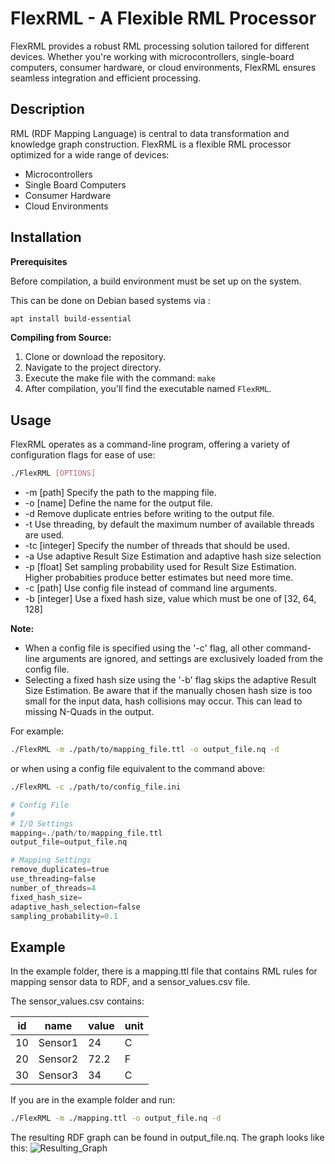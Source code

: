 # FlexRML - A Flexible RML Processor

FlexRML provides a robust RML processing solution tailored for different devices. Whether you're working with microcontrollers, single-board computers, consumer hardware, or cloud environments, FlexRML ensures seamless integration and efficient processing.

## Description

RML (RDF Mapping Language) is central to data transformation and knowledge graph construction. FlexRML is a flexible RML processor optimized for a wide range of devices:

- Microcontrollers
- Single Board Computers
- Consumer Hardware
- Cloud Environments

## Installation

**Prerequisites**

Before compilation, a build environment must be set up on the system.

This can be done on Debian based systems via :

```bash
apt install build-essential
```

**Compiling from Source:**

1. Clone or download the repository.
2. Navigate to the project directory.
3. Execute the make file with the command: `make`
4. After compilation, you'll find the executable named `FlexRML`.

## Usage

FlexRML operates as a command-line program, offering a variety of configuration flags for ease of use:

```bash
./FlexRML [OPTIONS]
```

- -m [path] Specify the path to the mapping file.
- -o [name] Define the name for the output file.
- -d Remove duplicate entries before writing to the output file.
- -t Use threading, by default the maximum number of available threads are used.
- -tc [integer] Specify the number of threads that should be used.
- -a Use adaptive Result Size Estimation and adaptive hash size selection
- -p [float] Set sampling probability used for Result Size Estimation. Higher probabities produce better estimates but need more time.
- -c [path] Use config file instead of command line arguments.
- -b [integer] Use a fixed hash size, value which must be one of [32, 64, 128]

**Note:**

- When a config file is specified using the '-c' flag, all other command-line arguments are ignored, and settings are exclusively loaded from the config file.
- Selecting a fixed hash size using the '-b' flag skips the adaptive Result Size Estimation. Be aware that if the manually chosen hash size is too small for the input data, hash collisions may occur. This can lead to missing N-Quads in the output.

For example:

```bash
./FlexRML -m ./path/to/mapping_file.ttl -o output_file.nq -d
```

or when using a config file equivalent to the command above:

```bash
./FlexRML -c ./path/to/config_file.ini
```

```python
# Config File
#
# I/O Settings
mapping=./path/to/mapping_file.ttl
output_file=output_file.nq

# Mapping Settings
remove_duplicates=true
use_threading=false
number_of_threads=4
fixed_hash_size=
adaptive_hash_selection=false
sampling_probability=0.1
```

## Example

In the example folder, there is a mapping.ttl file that contains RML rules for mapping sensor data to RDF, and a sensor_values.csv file.

The sensor_values.csv contains:

| id  | name    | value | unit |
| --- | ------- | ----- | ---- |
| 10  | Sensor1 | 24    | C    |
| 20  | Sensor2 | 72.2  | F    |
| 30  | Sensor3 | 34    | C    |

If you are in the example folder and run:

```bash
./FlexRML -m ./mapping.ttl -o output_file.nq -d
```

The resulting RDF graph can be found in output_file.nq.
The graph looks like this:
![Resulting_Graph](https://github.com/FreuMi/FlexRML/blob/main/example/output_graph.png)
